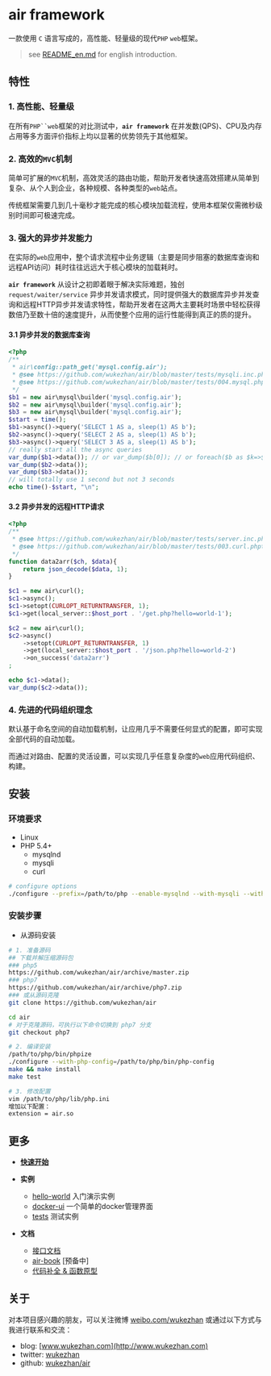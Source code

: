 # air framework

一款使用 `C` 语言写成的，高性能、轻量级的现代`PHP` `web`框架。

> see [README_en.md](README_en.md) for english introduction.

## 特性

### 1. 高性能、轻量级

在所有`PHP``web`框架的对比测试中，**`air framework`** 在并发数(QPS)、CPU及内存占用等多方面评价指标上均以显著的优势领先于其他框架。

### 2. 高效的`MVC`机制

简单可扩展的`MVC`机制，高效灵活的路由功能，帮助开发者快速高效搭建从简单到复杂、从个人到企业，各种规模、各种类型的`web`站点。

传统框架需要几到几十毫秒才能完成的核心模块加载流程，使用本框架仅需微秒级别时间即可极速完成。

### 3. 强大的异步并发能力

在实际的`web`应用中，整个请求流程中业务逻辑（主要是同步阻塞的数据库查询和远程API访问）耗时往往远远大于核心模块的加载耗时。

**`air framework`** 从设计之初即着眼于解决实际难题，独创 `request/waiter/service` 异步并发请求模式，同时提供强大的数据库异步并发查询和远程HTTP异步并发请求特性，帮助开发者在这两大主要耗时场景中轻松获得数倍乃至数十倍的速度提升，从而使整个应用的运行性能得到真正的质的提升。

#### 3.1 异步并发的数据库查询

```php
<?php
/**
 * air\config::path_get('mysql.config.air');
 * @see https://github.com/wukezhan/air/blob/master/tests/mysqli.inc.php
 * @see https://github.com/wukezhan/air/blob/master/tests/004.mysql.phpt
 */
$b1 = new air\mysql\builder('mysql.config.air');
$b2 = new air\mysql\builder('mysql.config.air');
$b3 = new air\mysql\builder('mysql.config.air');
$start = time();
$b1->async()->query('SELECT 1 AS a, sleep(1) AS b');
$b2->async()->query('SELECT 2 AS a, sleep(1) AS b');
$b3->async()->query('SELECT 3 AS a, sleep(1) AS b');
// really start all the async queries
var_dump($b1->data()); // or var_dump($b[0]); // or foreach($b as $k=>$v){...}
var_dump($b2->data());
var_dump($b3->data());
// will totally use 1 second but not 3 seconds
echo time()-$start, "\n";
```

#### 3.2 异步并发的远程HTTP请求

```php
<?php
/**
 * @see https://github.com/wukezhan/air/blob/master/tests/server.inc.php
 * @see https://github.com/wukezhan/air/blob/master/tests/003.curl.phpt
 */
function data2arr($ch, $data){
    return json_decode($data, 1);
}

$c1 = new air\curl();
$c1->async();
$c1->setopt(CURLOPT_RETURNTRANSFER, 1);
$c1->get(local_server::$host_port . '/get.php?hello=world-1');

$c2 = new air\curl();
$c2->async()
    ->setopt(CURLOPT_RETURNTRANSFER, 1)
    ->get(local_server::$host_port . '/json.php?hello=world-2')
    ->on_success('data2arr')
;

echo $c1->data();
var_dump($c2->data());
```

### 4. 先进的代码组织理念

默认基于命名空间的自动加载机制，让应用几乎不需要任何显式的配置，即可实现全部代码的自动加载。

而通过对路由、配置的灵活设置，可以实现几乎任意复杂度的`web`应用代码组织、构建。

## 安装

### 环境要求

* Linux
* PHP 5.4+
    * mysqlnd
    * mysqli
    * curl

```sh
# configure options
./configure --prefix=/path/to/php --enable-mysqlnd --with-mysqli --with-curl
```

### 安装步骤

- 从源码安装

```sh
# 1. 准备源码
## 下载并解压缩源码包
### php5
https://github.com/wukezhan/air/archive/master.zip
### php7
https://github.com/wukezhan/air/archive/php7.zip
### 或从源码克隆
git clone https://github.com/wukezhan/air

cd air
# 对于克隆源码，可执行以下命令切换到 php7 分支
git checkout php7

# 2. 编译安装
/path/to/php/bin/phpize
./configure --with-php-config=/path/to/php/bin/php-config
make && make install
make test

# 3. 修改配置
vim /path/to/php/lib/php.ini
增加以下配置：
extension = air.so
```

## 更多

* **[快速开始](hello-world/README.md)**

* **实例**
	* [hello-world](hello-world) 入门演示实例
	* [docker-ui](https://github.com/wukezhan/docker-ui) 一个简单的docker管理界面
	* [tests](tests) 测试实例
* **文档**
	* [接口文档](helper/doc.md)
	* [air-book](http://air.wukezhan.com) [预备中]
	* [代码补全 & 函数原型](helper/air.php)

## 关于

对本项目感兴趣的朋友，可以关注微博 [weibo.com/wukezhan](http://weibo.com/wukezhan) 或通过以下方式与我进行联系和交流：

* blog: [www.wukezhan.com](http://www.wukezhan.com)
* twitter: [wukezhan](https://twitter.com/wukezhan)
* github: [wukezhan/air](https://github.com/wukezhan/air)